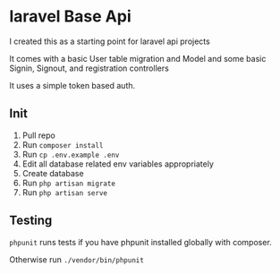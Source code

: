 # laravel Base Api

I created this as a starting point for laravel api projects

It comes with a basic User table migration and Model and some basic Signin, Signout, and registration controllers

It uses a simple token based auth.

## Init

1. Pull repo
2. Run `composer install`
3. Run `cp .env.example .env`
4. Edit all database related env variables appropriately
5. Create database
6. Run `php artisan migrate`
7. Run `php artisan serve`

## Testing

`phpunit` runs tests if you have phpunit installed globally with composer.

Otherwise run `./vendor/bin/phpunit`
